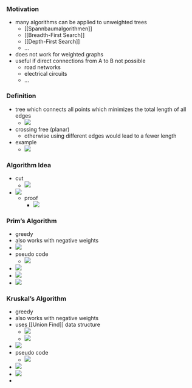 ### Motivation
+ many algorithms can be applied to unweighted trees
	+ [[Spannbaumalgorithmen]]
	+ [[Breadth-First Search]]
	+ [[Depth-First Search]]
	+ …
+ does not work for weighted graphs
+ useful if direct connections from A to B not possible
	+ road networks
	+ electrical circuits
	+ …

### Definition
+ tree which connects all points which minimizes the total length of all edges
	+ ![](../../../z_images/Pasted%20image%2020231002215908.png)
+ crossing free (planar)
	+ otherwise using different edges would lead to a fewer length
+ example
	+ ![](../../../z_images/Pasted%20image%2020231002215945.png)

### Algorithm Idea
+ cut
	+ ![](../../../z_images/Pasted%20image%2020231002220647.png)
+ ![](../../../z_images/Pasted%20image%2020231002220800.png)
	+ proof
		+ ![](../../../z_images/Pasted%20image%2020231002220952.png)

### Prim’s Algorithm
+ greedy
+ also works with negative weights
+ ![](../../../z_images/Pasted%20image%2020231002221216.png)
+ pseudo code
	+ ![](../../../z_images/Pasted%20image%2020231002221245.png)
+ ![](../../../z_images/Pasted%20image%2020231002221621.png)
+ ![](../../../z_images/Pasted%20image%2020231002221629.png)
+ ![](../../../z_images/Pasted%20image%2020231002221854.png)

### Kruskal’s Algorithm
+ greedy
+ also works with negative weights
+ uses [[Union Find]] data structure
	+ ![](../../../z_images/Pasted%20image%2020231002222057.png)
	+ ![](../../../z_images/Pasted%20image%2020231002222251.png)
+ ![](../../../z_images/Pasted%20image%2020231002221954.png)
+ pseudo code
	+ ![](../../../z_images/Pasted%20image%2020231002222312.png)
+ ![](../../../z_images/Pasted%20image%2020231002222545.png)
+ ![](../../../z_images/Pasted%20image%2020231002222616.png)
+ 